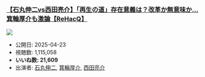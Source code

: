 ### [【石丸伸二vs西田亮介】「再生の道」存在意義は？改革か無意味か…箕輪厚介も激論【ReHacQ】](https://www.youtube.com/watch?v=Lws5rbO6AYo)
[![](https://img.youtube.com/vi/Lws5rbO6AYo/sddefault.jpg)](https://www.youtube.com/watch?v=Lws5rbO6AYo)
-   公開日: 2025-04-23
-   視聴数: 1,115,058
-   **いいね数: 21,609**
-   出演者: [石丸伸二](/rehacq_fan/people/石丸伸二 "wikilink"), [箕輪厚介](/rehacq_fan/people/箕輪厚介 "wikilink"), [西田亮介](/rehacq_fan/people/西田亮介 "wikilink")

